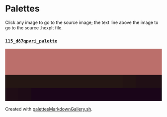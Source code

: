 # Palettes

Click any image to go to the source image; the text line above the image to go to the source .hexplt file.

### [`115_d87qpvri_palette`](115_d87qpvri_palette.hexplt)

[ ![115_d87qpvri_palette.png](115_d87qpvri_palette.png) ](115_d87qpvri_palette.png)

Created with [palettesMarkdownGallery.sh](https://github.com/earthbound19/_ebDev/blob/master/scripts/imgAndVideo/palettesMarkdownGallery.sh).